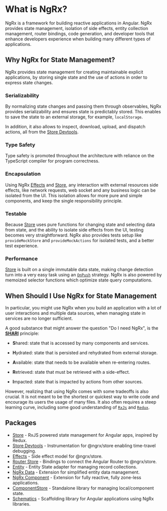 <h1 class="no-toc">What is NgRx?</h1>

NgRx is a framework for building reactive applications in Angular. NgRx provides state management, isolation of side effects, entity collection management, router bindings, code generation, and developer tools that enhance developers experience when building many different types of applications.

## Why NgRx for State Management?

NgRx provides state management for creating maintainable explicit applications, by storing single state and the use of actions in order to express state changes.


### Serializability

By normalizing state changes and passing them through observables, NgRx provides serializability and ensures state is predictably stored. This enables to save the state to an external storage, for example, `localStorage`.

In addition, it also allows to inspect, download, upload, and dispatch actions, all from the [Store Devtools](guide/store-devtools).


### Type Safety
Type safety is promoted throughout the architecture with reliance on the TypeScript compiler for program correctness.


### Encapsulation

Using NgRx [Effects](guide/effects) and [Store](guide/store), any interaction with external resources side effects, like network requests, web socket and any business logic can be isolated from the UI. This isolation allows for more pure and simple components, and keep the single responsibility principle.

### Testable

Because [Store](guide/store) uses pure functions for changing state and selecting data from state, and the ability to isolate side effects from the UI, testing becomes very straightforward.
NgRx also provides tests setup like `provideMockStore` and `provideMockActions` for isolated tests, and a better test experience.

### Performance

[Store](guide/store) is built on a single immutable data state, making change detection turn into a very easy task using an [`OnPush`](https://angular.io/api/core/ChangeDetectionStrategy#OnPush) strategy.
NgRx is also powered by memoized selector functions which optimize state query computations.

## When Should I Use NgRx for State Management

In particular, you might use NgRx when you build an application with a lot of user interactions and multiple data sources, when managing state in services are no longer sufficient.

A good substance that might answer the question "Do I need NgRx", is the
<a href="https://youtu.be/omnwu_etHTY" target="_blank">**SHARI**</a> principle:

* **S**hared: state that is accessed by many components and services.

* **H**ydrated: state that is persisted and rehydrated from external storage.

* **A**vailable: state that needs to be available when re-entering routes.

* **R**etrieved: state that must be retrieved with a side-effect.

* **I**mpacted: state that is impacted by actions from other sources.


However, realizing that using NgRx comes with some tradeoffs is also crucial. It is not meant to be the shortest or quickest way to write code and encourage its users the usage of many files.
It also often requires a steep learning curve, including some good understanding of [`RxJs`](https://rxjs-dev.firebaseapp.com/) and [`Redux`](https://redux.js.org/).


## Packages

- [Store](guide/store) - RxJS powered state management for Angular apps, inspired by Redux.
- [Store Devtools](guide/store-devtools) - Instrumentation for @ngrx/store enabling time-travel debugging.
- [Effects](guide/effects) - Side effect model for @ngrx/store.
- [Router Store](guide/router-store) - Bindings to connect the Angular Router to @ngrx/store.
- [Entity](guide/entity) - Entity State adapter for managing record collections.
- [NgRx Data](guide/data) - Extension for simplified entity data management.
- [NgRx Component](guide/component) - Extension for fully reactive, fully zone-less applications.
- [ComponentStore](guide/component-store) - Standalone library for managing local/component state.
- [Schematics](guide/schematics) - Scaffolding library for Angular applications using NgRx libraries.
